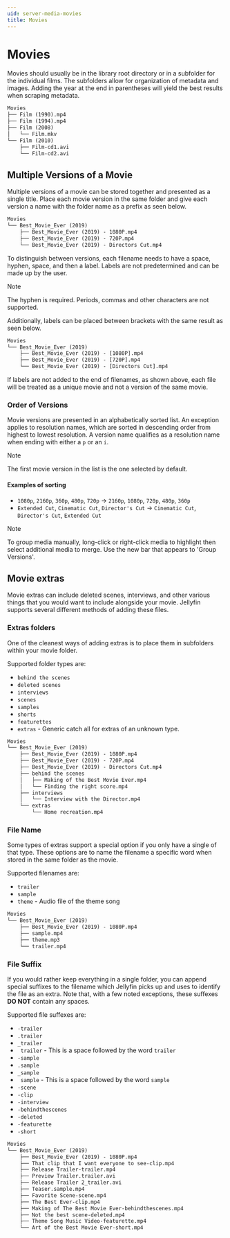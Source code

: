 ```yaml
---
uid: server-media-movies
title: Movies
---
```


# Movies

Movies should usually be in the library root directory or in a subfolder for the individual films. The subfolders allow for organization of metadata and images. Adding the year at the end in parentheses will yield the best results when scraping metadata.

```txt
Movies
├── Film (1990).mp4
├── Film (1994).mp4
├── Film (2008)
│   └── Film.mkv
└── Film (2010)
    ├── Film-cd1.avi
    └── Film-cd2.avi
```

## Multiple Versions of a Movie

Multiple versions of a movie can be stored together and presented as a single title. Place each movie version in the same folder and give each version a name with the folder name as a prefix as seen below.

```txt
Movies
└── Best_Movie_Ever (2019)
    ├── Best_Movie_Ever (2019) - 1080P.mp4
    ├── Best_Movie_Ever (2019) - 720P.mp4
    └── Best_Movie_Ever (2019) - Directors Cut.mp4
```

To distinguish between versions, each filename needs to have a space, hyphen, space, and then a label. Labels are not predetermined and can be made up by the user.

> [!Note]
> The hyphen is required. Periods, commas and other characters are not supported.

Additionally, labels can be placed between brackets with the same result as seen below.

```txt
Movies
└── Best_Movie_Ever (2019)
    ├── Best_Movie_Ever (2019) - [1080P].mp4
    ├── Best_Movie_Ever (2019) - [720P].mp4
    └── Best_Movie_Ever (2019) - [Directors Cut].mp4
```

If labels are not added to the end of filenames, as shown above, each file will be treated as a unique movie and not a version of the same movie.

### Order of Versions

Movie versions are presented in an alphabetically sorted list. An exception applies to resolution names, which are sorted in descending order from highest to lowest resolution. A version name qualifies as a resolution name when ending with either a `p` or an `i`.

> [!Note]
> The first movie version in the list is the one selected by default.

#### Examples of sorting

* `1080p`, `2160p`, `360p`, `480p`, `720p` → `2160p`, `1080p`, `720p`, `480p`, `360p`
* `Extended Cut`, `Cinematic Cut`, `Director's Cut` → `Cinematic Cut`, `Director's Cut`, `Extended Cut`


> [!Note]
> To group media manually, long-click or right-click media to highlight then select additional media to merge. Use the new bar that appears to 'Group Versions'.

## Movie extras

Movie extras can include deleted scenes, interviews, and other various things that you would want to include alongside your movie. Jellyfin supports several different methods of adding these files.

### Extras folders

One of the cleanest ways of adding extras is to place them in subfolders within your movie folder.

Supported folder types are:

* `behind the scenes`
* `deleted scenes`
* `interviews`
* `scenes`
* `samples`
* `shorts`
* `featurettes`
* `extras` - Generic catch all for extras of an unknown type.

```txt
Movies
└── Best_Movie_Ever (2019)
    ├── Best_Movie_Ever (2019) - 1080P.mp4
    ├── Best_Movie_Ever (2019) - 720P.mp4
    ├── Best_Movie_Ever (2019) - Directors Cut.mp4
    ├── behind the scenes
    │   ├── Making of the Best Movie Ever.mp4
    │   └── Finding the right score.mp4
    ├── interviews
    │   └── Interview with the Director.mp4
    └── extras
        └── Home recreation.mp4
```

### File Name

Some types of extras support a special option if you only have a single of that type. These options are to name the filename a specific word when stored in the same folder as the movie.

Supported filenames are:

* `trailer`
* `sample`
* `theme` - Audio file of the theme song

```txt
Movies
└── Best_Movie_Ever (2019)
    ├── Best_Movie_Ever (2019) - 1080P.mp4
    ├── sample.mp4
    ├── theme.mp3
    └── trailer.mp4
```

### File Suffix

If you would rather keep everything in a single folder, you can append special suffixes to the filename which Jellyfin picks up and uses to identify the file as an extra. Note that, with a few noted exceptions, these suffexes **DO NOT** contain any spaces.

Supported file suffexes are:

<!-- markdownlint-disable MD038 -->
* `-trailer`
* `.trailer`
* `_trailer`
* ` trailer` - This is a space followed by the word `trailer`
* `-sample`
* `.sample`
* `_sample`
* ` sample` - This is a space followed by the word `sample`
* `-scene`
* `-clip`
* `-interview`
* `-behindthescenes`
* `-deleted`
* `-featurette`
* `-short`
<!-- markdownlint-enable MD038 -->

```txt
Movies
└── Best_Movie_Ever (2019)
    ├── Best_Movie_Ever (2019) - 1080P.mp4
    ├── That clip that I want everyone to see-clip.mp4
    ├── Release Trailer-trailer.mp4
    ├── Preview Trailer.trailer.avi
    ├── Release Trailer 2_trailer.avi
    ├── Teaser.sample.mp4
    ├── Favorite Scene-scene.mp4
    ├── The Best Ever-clip.mp4
    ├── Making of The Best Movie Ever-behindthescenes.mp4
    ├── Not the best scene-deleted.mp4
    ├── Theme Song Music Video-featurette.mp4
    └── Art of the Best Movie Ever-short.mp4
```
